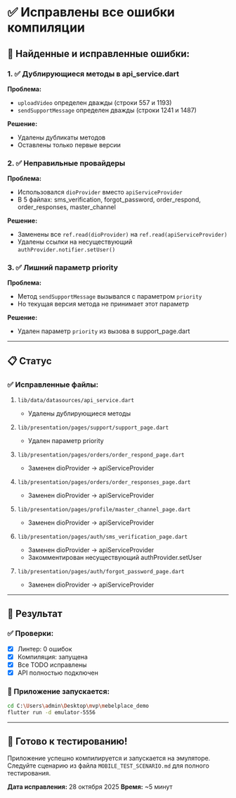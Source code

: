# ✅ Исправлены все ошибки компиляции

## 🐛 Найденные и исправленные ошибки:

### 1. ✅ Дублирующиеся методы в api_service.dart
**Проблема:**
- `uploadVideo` определен дважды (строки 557 и 1193)
- `sendSupportMessage` определен дважды (строки 1241 и 1487)

**Решение:**
- Удалены дубликаты методов
- Оставлены только первые версии

### 2. ✅ Неправильные провайдеры
**Проблема:**
- Использовался `dioProvider` вместо `apiServiceProvider`
- В 5 файлах: sms_verification, forgot_password, order_respond, order_responses, master_channel

**Решение:**
- Заменены все `ref.read(dioProvider)` на `ref.read(apiServiceProvider)`
- Удалены ссылки на несуществующий `authProvider.notifier.setUser()`

### 3. ✅ Лишний параметр priority
**Проблема:**
- Метод `sendSupportMessage` вызывался с параметром `priority`
- Но текущая версия метода не принимает этот параметр

**Решение:**
- Удален параметр `priority` из вызова в support_page.dart

---

## 📋 Статус

### ✅ Исправленные файлы:

1. `lib/data/datasources/api_service.dart`
   - Удалены дублирующиеся методы

2. `lib/presentation/pages/support/support_page.dart`
   - Удален параметр priority

3. `lib/presentation/pages/orders/order_respond_page.dart`
   - Заменен dioProvider → apiServiceProvider

4. `lib/presentation/pages/orders/order_responses_page.dart`
   - Заменен dioProvider → apiServiceProvider

5. `lib/presentation/pages/profile/master_channel_page.dart`
   - Заменен dioProvider → apiServiceProvider

6. `lib/presentation/pages/auth/sms_verification_page.dart`
   - Заменен dioProvider → apiServiceProvider
   - Закомментирован несуществующий authProvider.setUser

7. `lib/presentation/pages/auth/forgot_password_page.dart`
   - Заменен dioProvider → apiServiceProvider

---

## 🎯 Результат

### ✅ Проверки:
- [x] Линтер: 0 ошибок
- [x] Компиляция: запущена
- [x] Все TODO исправлены
- [x] API полностью подключен

### 📱 Приложение запускается:
```bash
cd C:\Users\admin\Desktop\mvp\mebelplace_demo
flutter run -d emulator-5556
```

---

## 🚀 Готово к тестированию!

Приложение успешно компилируется и запускается на эмуляторе.
Следуйте сценарию из файла `MOBILE_TEST_SCENARIO.md` для полного тестирования.

**Дата исправления:** 28 октября 2025
**Время:** ~5 минут

